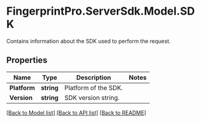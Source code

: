 # FingerprintPro.ServerSdk.Model.SDK
Contains information about the SDK used to perform the request.

## Properties

Name | Type | Description | Notes
------------ | ------------- | ------------- | -------------
**Platform** | **string** | Platform of the SDK. | 
**Version** | **string** | SDK version string. | 

[[Back to Model list]](../README.md#documentation-for-models) [[Back to API list]](../README.md#documentation-for-api-endpoints) [[Back to README]](../README.md)

